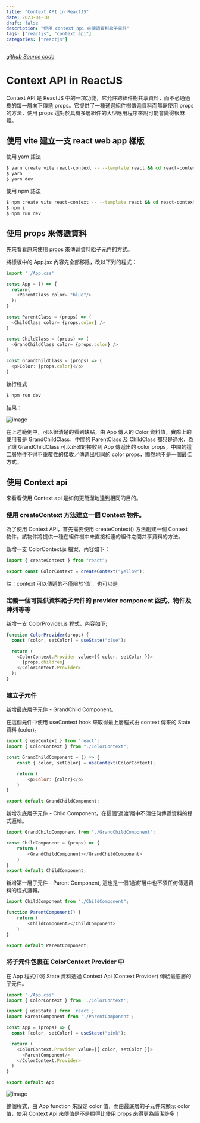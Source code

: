 ```yaml
---
title: "Context API in ReactJS"
date: 2023-04-10
draft: false
description: "使用 context api 來傳遞資料給子元件"
tags: ["reactjs", "context api"]
categories: ["reactjs"]
---
```


*[github Source code](https://github.com/calvinegs/react-contextapi.git)*


# Context API in ReactJS

Context API 是 ReactJS 中的一項功能，它允許跨組件樹共享資料，而不必通過樹的每一層向下傳遞 props。它提供了一種通過組件樹傳遞資料而無需使用 props 的方法，使用 props 這對於具有多層組件的大型應用程序來說可能會變得很麻煩。

## 使用 vite 建立一支 react web app 樣版

使用 yarn 語法

```bash
$ yarn create vite react-context -- --template react && cd react-context
$ yarn
$ yarn dev
```

使用 npm 語法
```bash
$ npm create vite react-context -- --template react && cd react-context
$ npm i
$ npm run dev
```


## 使用 props 來傳遞資料

先來看看原來使用 props 來傳遞資料給子元件的方式。

將樣版中的 App.jsx 內容先全部移除，改以下列的程式：

```js {linenos=table,hl_lines=[3,5,9,13,17]}
import './App.css'

const App = () => {
  return(
    <ParentClass color= "blue"/>
  );
}

const ParentClass = (props) => (
  <ChildClass color= {props.color} />
)

const ChildClass = (props) => (
  <GrandChildClass color= {props.color} />
)

const GrandChildClass = (props) => (
  <p>Color: {props.color}</p>
)
```

執行程式

```bash
$ npm run dev
```

結果：

![image](https://user-images.githubusercontent.com/21993717/230811476-1e0b3a7f-c274-47bb-8c71-9865a7481060.png)


在上述範例中，可以很清楚的看到缺點，由 App 傳入的 Color 資料值，實際上的使用者是 GrandChildClass，中間的 ParentClass 及 ChildClass 都只是過水，為了讓 GrandChildClass 可以正確的接收到 App 傳遞出的 color props，中間的這二層物件不得不重覆性的接收／傳遞出相同的 color props，顯然地不是一個最佳方式。

## 使用 Context api

來看看使用 Context api 是如何更簡潔地達到相同的目的。

### 使用 createContext 方法建立一個 Context 物件。

為了使用 Context API，首先需要使用 createContext() 方法創建一個 Context 物件。該物件將提供一種在組件樹中未直接相連的組件之間共享資料的方法。

新增一支 ColorContext.js 檔案，內容如下：

```js {linenos=table,hl_lines=[]}
import { createContext } from "react";

export const ColorContext = createContext("yellow");
```

註：context 可以傳遞的不僅限於'值`，也可以是


### 定義一個可提供資料給子元件的 provider component 函式、物件及陣列等等

新增一支 ColorProvider.js 程式，內容如下;

```js {linenos=table,hl_lines=[]}
function ColorProvider(props) {
  const [color, setColor] = useState("blue");

  return (
    <ColorContext.Provider value={{ color, setColor }}>
      {props.children}
    </ColorContext.Provider>
  );
}
```

### 建立子元件

新增最底層子元件 - GrandChild Component。

在這個元件中使用 useContext hook 來取得最上層程式由 context 傳來的 State 資料 (color)。

```js {linenos=table,hl_lines=[2,5]}
import { useContext } from "react";
import { ColorContext } from "./ColorContext";

const GrandChildComponent = () => {
    const { color, setColor} = useContext(ColorContext);

    return (
        <p>Color: {color}</p>
    )
}

export default GrandChildComponent;
```

新增次底層子元件 - Child Component，在這個‘過渡’層中不須任何傳遞資料的程式邏輯。

```js {linenos=table,hl_lines=[]}
import GrandChildComponent from "./GrandChildComponent";

const ChildComponent = (props) => {
    return (
        <GrandChildComponent></GrandChildComponent>
    )
}
export default ChildComponent;
```

新增第一層子元件 - Parent Component, 這也是一個‘過渡’層中也不須任何傳遞資料的程式邏輯。

```js {linenos=table,hl_lines=[]}
import ChildComponent from "./ChildComponent";

function ParentComponent() {
    return (
        <ChildComponent></ChildComponent>
    )
}

export default ParentComponent;
```

### 將子元件包裹在 ColorContext Provider 中

在 App 程式中將 State 資料透過 Context Api (Context Provider) 傳給最底層的子元件。

```js {linenos=table,hl_lines=[]}
import './App.css'
import { ColorContext } from './ColorContext';

import { useState } from 'react';
import ParentComponent from './ParentComponent';

const App = (props) => {
  const [color, setColor] = useState("pink");

  return (
    <ColorContext.Provider value={{ color, setColor }}>
      <ParentComponent/>
    </ColorContext.Provider>
  )
}

export default App
```


![image](https://user-images.githubusercontent.com/21993717/230811476-1e0b3a7f-c274-47bb-8c71-9865a7481060.png)


整個程式，由 App function 來設定 color 值，而由最底層的子元件來顯示 color 值，使用 Context Api 來傳值是不是顯得比使用 props 來得更為簡潔許多！